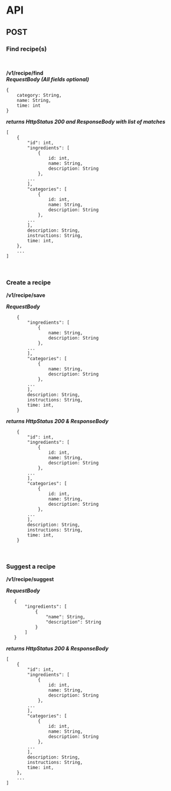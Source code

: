 # API

## POST

### Find recipe(s)
<br>

**/v1/recipe/find**
<br>
***RequestBody (All fields optional)***
```
{
    category: String,
    name: String,
    time: int
}
```
***returns HttpStatus 200 and ResponseBody with list of matches***
```
[
	{
	    "id": int,
	    "ingredients": [
            {
                id: int,
                name: String,
                description: String
            }, 
        ...
        ],
        "categories": [
            {
                id: int,
                name: String,
                description: String
            },
        ...
        ],
        description: String,
        instructions: String,
        time: int,
	},
	...
]
```

<br>

### Create a recipe
**/v1/recipe/save**
<br>

***RequestBody***
```
    {
	    "ingredients": [
            {
                name: String,
                description: String
            }, 
        ...
        ],
        "categories": [
            {
                name: String,
                description: String
            },
        ...
        ],
        description: String,
        instructions: String,
        time: int,
	}
```
***returns HttpStatus 200 & ResponseBody***
```
    {
	    "id": int,
	    "ingredients": [
            {
                id: int,
                name: String,
                description: String
            }, 
        ...
        ],
        "categories": [
            {
                id: int,
                name: String,
                description: String
            },
        ...
        ],
        description: String,
        instructions: String,
        time: int,
	}
```

<br>

### Suggest a recipe
**/v1/recipe/suggest**
<br>

***RequestBody***
```
   {
       "ingredients": [
           {
               "name": String,
               "description": String
           }
       ]
   }
```
***returns HttpStatus 200 & ResponseBody***
```
[
	{
	    "id": int,
	    "ingredients": [
            {
                id: int,
                name: String,
                description: String
            }, 
        ...
        ],
        "categories": [
            {
                id: int,
                name: String,
                description: String
            },
        ...
        ],
        description: String,
        instructions: String,
        time: int,
	},
	...
]
```